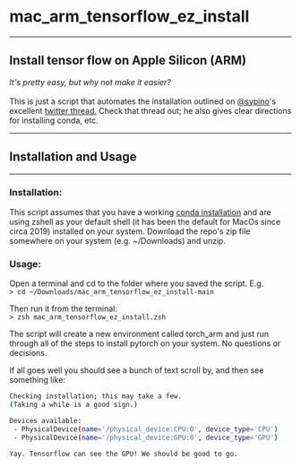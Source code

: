 # mac_arm_tensorflow_ez_install
---
## Install tensor flow on Apple Silicon (ARM) 
*It's pretty easy, but why not make it easier?*<br><br>
This is just a script that automates the installation outlined on [@sypino](https://twitter.com/svpino)'s excellent [twitter thread.](https://twitter.com/svpino/status/1578354467572838402)  Check that thread out; he also gives clear directions for installing conda, etc.

---
## Installation and Usage
---

### Installation:
This script assumes that you have a working [conda installation](https://docs.conda.io/en/main/miniconda.html) and are using zshell as your default shell (it has been the default for MacOs since circa 2019) installed on your system.  Download the repo's zip file somewhere on your system (e.g. ~/Downloads) and unzip.

### Usage:<br>
Open a terminal and cd to the folder where you saved the script. E.g.<br>
`> cd ~/Downloads/mac_arm_tensorflow_ez_install-main` <br>

Then run it from the terminal:<br>
`> zsh mac_arm_tensorflow_ez_install.zsh`

The script will create a new environment called torch_arm and just run through all of the steps to install pytorch on your system. No questions or decisions. <br>

If all goes well you should see a bunch of text scroll by, and then see something like:
```bash
Checking installation; this may take a few.
(Taking a while is a good sign.)

Devices available:
 - PhysicalDevice(name='/physical_device:CPU:0', device_type='CPU')
 - PhysicalDevice(name='/physical_device:GPU:0', device_type='GPU')

Yay. Tensorflow can see the GPU! We should be good to go.
```


